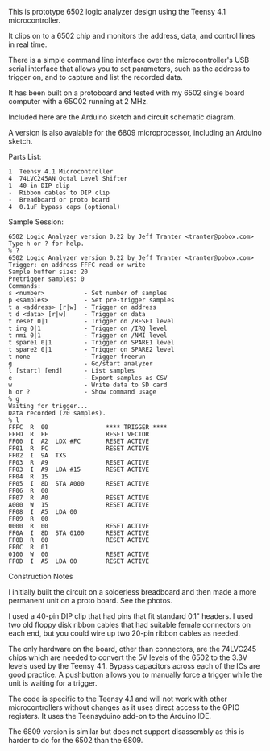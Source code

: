 This is prototype 6502 logic analyzer design using the Teensy 4.1
microcontroller.

It clips on to a 6502 chip and monitors the address, data, and control
lines in real time.

There is a simple command line interface over the microcontroller's
USB serial interface that allows you to set parameters, such as the
address to trigger on, and to capture and list the recorded data.

It has been built on a protoboard and tested with my 6502 single board
computer with a 65C02 running at 2 MHz.

Included here are the Arduino sketch and circuit schematic diagram.

A version is also avalable for the 6809 microprocessor, including an
Arduino sketch.

Parts List:

```
1  Teensy 4.1 Microcontroller
4  74LVC245AN Octal Level Shifter
1  40-in DIP clip
-  Ribbon cables to DIP clip
-  Breadboard or proto board
4  0.1uF bypass caps (optional)
```

Sample Session:

```
6502 Logic Analyzer version 0.22 by Jeff Tranter <tranter@pobox.com>
Type h or ? for help.
% ?
6502 Logic Analyzer version 0.22 by Jeff Tranter <tranter@pobox.com>
Trigger: on address FFFC read or write
Sample buffer size: 20
Pretrigger samples: 0
Commands:
s <number>           - Set number of samples
p <samples>          - Set pre-trigger samples
t a <address> [r|w]  - Trigger on address
t d <data> [r|w]     - Trigger on data
t reset 0|1          - Trigger on /RESET level
t irq 0|1            - Trigger on /IRQ level
t nmi 0|1            - Trigger on /NMI level
t spare1 0|1         - Trigger on SPARE1 level
t spare2 0|1         - Trigger on SPARE2 level
t none               - Trigger freerun
g                    - Go/start analyzer
l [start] [end]      - List samples
e                    - Export samples as CSV
w                    - Write data to SD card
h or ?               - Show command usage
% g
Waiting for trigger...
Data recorded (20 samples).
% l
FFFC  R  00                **** TRIGGER ****
FFFD  R  FF                RESET VECTOR
FF00  I  A2  LDX #FC       RESET ACTIVE
FF01  R  FC                RESET ACTIVE
FF02  I  9A  TXS           
FF03  R  A9                RESET ACTIVE
FF03  I  A9  LDA #15       RESET ACTIVE
FF04  R  15                
FF05  I  8D  STA A000      RESET ACTIVE
FF06  R  00                
FF07  R  A0                RESET ACTIVE
A000  W  15                RESET ACTIVE
FF08  I  A5  LDA 00        
FF09  R  00                
0000  R  00                RESET ACTIVE
FF0A  I  8D  STA 0100      RESET ACTIVE
FF0B  R  00                RESET ACTIVE
FF0C  R  01                
0100  W  00                RESET ACTIVE
FF0D  I  A5  LDA 00        RESET ACTIVE
```


Construction Notes

I initially built the circuit on a solderless breadboard and then made
a more permanent unit on a proto board. See the photos.

I used a 40-pin DIP clip that had pins that fit standard 0.1" headers.
I used two old floppy disk ribbon cables that had suitable female
connectors on each end, but you could wire up two 20-pin ribbon cables
as needed.

The only hardware on the board, other than connectors, are the
74LVC245 chips which are needed to convert the 5V levels of the 6502
to the 3.3V levels used by the Teensy 4.1. Bypass capacitors across
each of the ICs are good practice. A pushbutton allows you to manually
force a trigger while the unit is waiting for a trigger.

The code is specific to the Teensy 4.1 and will not work with other
microcontrollers without changes as it uses direct access to the GPIO
registers. It uses the Teensyduino add-on to the Arduino IDE.

The 6809 version is similar but does not support disassembly as this
is harder to do for the 6502 than the 6809.
